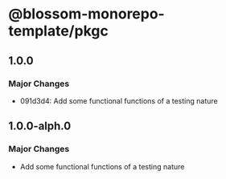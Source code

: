# @blossom-monorepo-template/pkgc

## 1.0.0

### Major Changes

- 091d3d4: Add some functional functions of a testing nature

## 1.0.0-alph.0

### Major Changes

- Add some functional functions of a testing nature
